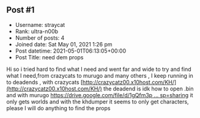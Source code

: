 ## Post #1
- Username: straycat
- Rank: ultra-n00b
- Number of posts: 4
- Joined date: Sat May 01, 2021 1:26 pm
- Post datetime: 2021-05-01T06:13:05+00:00
- Post Title: need dem props

Hi so i tried hard to find what I need and went far and wide to try and find what I need,from crazycats to murugo and many others , I keep running in to deadends  , with crazycats  [http://crazycatz00.x10host.com/KH/](http://crazycatz00.x10host.com/KH/) the deadend is idk how to open .bin and with murugo [https://drive.google.com/file/d/1gQfm3p ... sp=sharing](https://drive.google.com/file/d/1gQfm3pjtEjeJijGzEFBnx6IUal1cYUsS/view?usp=sharing) it only gets worlds and with the khdumper it seems to only get characters, please I will do anything to find the props

